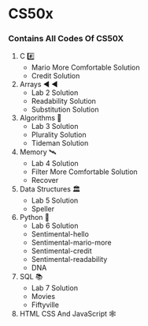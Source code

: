 # CS50x 
### Contains All Codes Of CS50X 
1. C #️⃣
   - Mario More Comfortable Solution
   - Credit Solution
2. Arrays ◀️ ◀️
   - Lab 2 Solution
   - Readability Solution
   - Substitution Solution
3. Algorithms 🤖
   - Lab 3 Solution
   - Plurality Solution
   - Tideman Solution
4. Memory 🛰️
   - Lab 4 Solution
   - Filter More Comfortable Solution
   - Recover 
5. Data Structures 🏛️
   - Lab 5 Solution
   - Speller
6. Python 🐍
   - Lab 6 Solution
   - Sentimental-hello
   - Sentimental-mario-more
   - Sentimental-credit
   - Sentimental-readability
   - DNA
7. SQL 📚
   - Lab 7 Solution
   - Movies
   - Fiftyville
8. HTML CSS And JavaScript 🕸️
